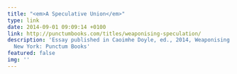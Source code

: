 ```yaml
---
title: "<em>A Speculative Union</em>"
type: link
date: 2014-09-01 09:09:14 +0100
link: http://punctumbooks.com/titles/weaponising-speculation/
description: 'Essay published in Caoimhe Doyle, ed., 2014, Weaponising Speculation,
  New York: Punctum Books'
featured: false
img: ''
---
```

